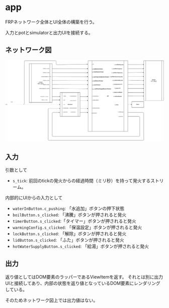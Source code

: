 # app

FRPネットワーク全体とUI全体の構築を行う。

入力とpotとsimulatorと出力UIを接続する。

## ネットワーク図

![](../images/app.png)

## 入力

引数として

- `s_tick`: 前回のtickの発火からの経過時間（ミリ秒）を持って発火するストリーム。

内部的にUIからの入力として

- `waterInButton.c_pushing`: 「水追加」ボタンの押下状態
- `boilButton.s_clicked`: 「沸騰」ボタンが押されると発火
- `timerButton.s_clicked`:「タイマー」ボタンが押されると発火
- `warmingConfig.s_clicked`: 「保温設定」ボタンが押されると発火
- `lockButton.s_clicked`: 「解除」ボタンが押されると発火
- `lidButton.s_clicked`: 「ふた」ボタンが押されると発火
- `hotWaterSupplyButton.s_clicked`: 「給湯」ボタンが押されると発火

## 出力

返り値としてはDOM要素のラッパーであるViewItemを返す。
それとは別に出力UIと接続してあり、内部の状態を返り値となっているDOM要素にレンダリングしている。

そのためネットワーク図上では出力値はない。